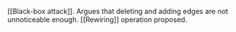 [[Black-box attack]]. Argues that deleting and adding edges are not unnoticeable enough. [[Rewiring]] operation proposed.